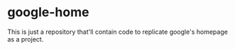 # google-home

This is just a repository that'll contain code to replicate google's homepage as a project.